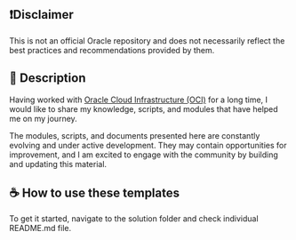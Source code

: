 ## ❗Disclaimer 

This is not an official Oracle repository and does not necessarily reflect the best practices and recommendations provided by them.

## 📝 Description

Having worked with [Oracle Cloud Infrastructure (OCI)](https://docs.oracle.com/iaas/Content/network-firewall/overview.htm) for a long time, I would like to share my knowledge, scripts, and modules that have helped me on my journey.

The modules, scripts, and documents presented here are constantly evolving and under active development. They may contain opportunities for improvement, and I am excited to engage with the community by building and updating this material.

## ☕ How to use these templates

To get it started, navigate to the solution folder and check individual README.md file. 